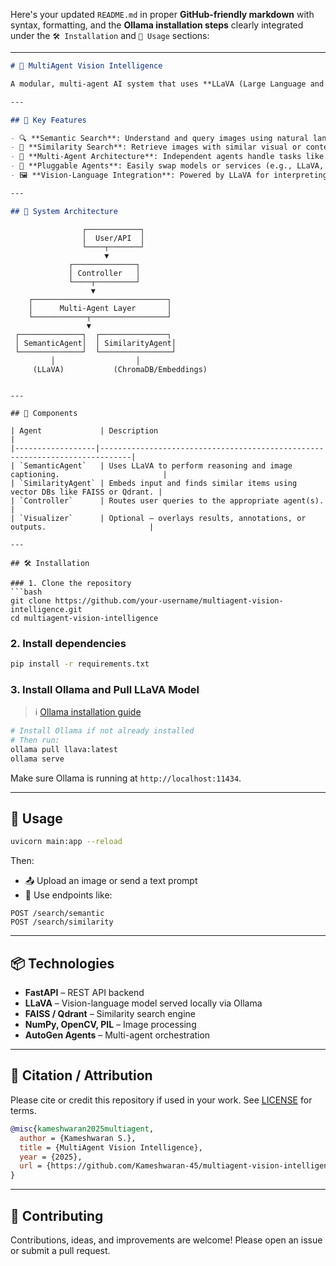 Here's your updated `README.md` in proper **GitHub-friendly markdown** with syntax, formatting, and the **Ollama installation steps** clearly integrated under the `🛠 Installation` and `🧪 Usage` sections:

---

```markdown
# 🧠 MultiAgent Vision Intelligence

A modular, multi-agent AI system that uses **LLaVA (Large Language and Vision Assistant)** to process images for **semantic understanding** and **similarity-based retrieval**. This project combines the strengths of vision-language models with autonomous agents to create a scalable, intelligent annotation and search engine.

---

## 🚀 Key Features

- 🔍 **Semantic Search**: Understand and query images using natural language prompts.
- 🔗 **Similarity Search**: Retrieve images with similar visual or contextual features.
- 🤖 **Multi-Agent Architecture**: Independent agents handle tasks like embedding, querying, indexing, and reasoning.
- 🧩 **Pluggable Agents**: Easily swap models or services (e.g., LLaVA, FAISS, OpenAI, etc.)
- 🖼️ **Vision-Language Integration**: Powered by LLaVA for interpreting image content using LLMs.

---

## 🧬 System Architecture

```

```
                ┌────────────┐
                │  User/API  │
                └────┬───────┘
                     ▼
             ┌──────────────┐
             │ Controller   │
             └────┬─────────┘
                  ▼
    ┌──────────────────────────────┐
    │      Multi-Agent Layer       │
    └────────────┬─────────────────┘
                 ▼
 ┌──────────────┐  ┌───────────────┐
 │ SemanticAgent│  │ SimilarityAgent│
 └──────────────┘  └────────────────┘
         │                  │
     (LLaVA)           (ChromaDB/Embeddings)
```

````

---

## 🧱 Components

| Agent             | Description                                                                 |
|------------------|-----------------------------------------------------------------------------|
| `SemanticAgent`   | Uses LLaVA to perform reasoning and image captioning.                       |
| `SimilarityAgent` | Embeds input and finds similar items using vector DBs like FAISS or Qdrant. |
| `Controller`      | Routes user queries to the appropriate agent(s).                            |
| `Visualizer`      | Optional — overlays results, annotations, or outputs.                       |

---

## 🛠 Installation

### 1. Clone the repository
```bash
git clone https://github.com/your-username/multiagent-vision-intelligence.git
cd multiagent-vision-intelligence
````

### 2. Install dependencies

```bash
pip install -r requirements.txt
```

### 3. Install Ollama and Pull LLaVA Model

> ℹ️ [Ollama installation guide](https://ollama.com/download)

```bash
# Install Ollama if not already installed
# Then run:
ollama pull llava:latest
ollama serve
```

Make sure Ollama is running at `http://localhost:11434`.

---

## 🧪 Usage

```bash
uvicorn main:app --reload
```

Then:

* 📤 Upload an image or send a text prompt
* 🔁 Use endpoints like:

```
POST /search/semantic
POST /search/similarity
```

---

## 📦 Technologies

* **FastAPI** – REST API backend
* **LLaVA** – Vision-language model served locally via Ollama
* **FAISS / Qdrant** – Similarity search engine
* **NumPy, OpenCV, PIL** – Image processing
* **AutoGen Agents** – Multi-agent orchestration

---

## 📝 Citation / Attribution

Please cite or credit this repository if used in your work.
See [LICENSE](LICENSE) for terms.

```bibtex
@misc{kameshwaran2025multiagent,
  author = {Kameshwaran S.},
  title = {MultiAgent Vision Intelligence},
  year = {2025},
  url = {https://github.com/Kameshwaran-45/multiagent-vision-intelligence}
}
```

---

## 🤝 Contributing

Contributions, ideas, and improvements are welcome!
Please open an issue or submit a pull request.

```
